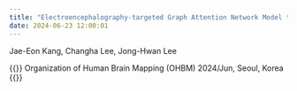 ```yaml
---
title: "Electroencephalography-targeted Graph Attention Network Model to Extract Spatiotemporal Features"
date: 2024-06-23 12:00:01
---
```


Jae-Eon Kang, Changha Lee, Jong-Hwan Lee

{{<format bright-green>}}
Organization of Human Brain Mapping (OHBM) 2024/Jun, Seoul, Korea
{{</format>}}

